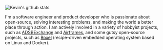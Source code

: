 ![Kevin's github stats](https://github-readme-stats.vercel.app/api?username=kevinelliott&theme=nord&show_icons=true)

I'm a software engineer and product developer who is passionate about open-source, solving interesting problems, and making the world a better place through action. I am actively involved in a variety of hobbyist projects, such as [ADSBExchange](https://adsbexchange.com) and [Airframes](https://app.airframes.io), and some gutsy open-source projects, such as [Boxel](https://www.boxel.io) (recipe-driven embedded operating system based on Linux and Docker). 
